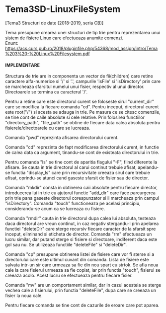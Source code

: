 # Tema3SD-LinuxFileSystem
[Tema3 Structuri de date (2018-2019, seria CB)] 

Tema presupune crearea unei structuri de tip trie pentru reprezentarea unui sistem de fisiere Linux care efectueaza anumite comenzi.<br>
Enunt: https://acs.curs.pub.ro/2018/pluginfile.php/54368/mod_assign/intro/Tema%203%20-%20Linux%20Filesystem.pdf





#### IMPLEMENTARE
Structura de trie are in componenta un vector de fii(children) care retine
caractere alfa-numerice si '/' si '.', campurile 'isFile' si 'isDirectory' prin 
care se marcheaza sfarsitul numelui unui fisier, respectiv al unui director.
Directoarele se termina cu caracterul '/'.

Pentru a retine care este directorul curent se foloseste sirul "current_dir" 
care se modifica la fiecare comanda "cd".
Pentru inceput, directorul curent este root("/") si acesta se adauga in trie. Pe 
masura ce se citesc comenzile, se tine cont de caile absolute si cele relative. 
Prin folosirea functiilor "directory_path", "file_path" se obtine de 
fiecare data calea absoluta pentru fisierele/directoarele cu care se lucreaza.

Comanda "pwd" reprezinta afisarea directorului curent.

Comanda "cd" reprezinta de fapt modificarea directorului curent, in functie de calea 
data ca argument, tinandu-se cont de existeata directorului in trie.

Pentru comanda "ls" se tine cont de aparitia flagului "-F", fiind diferente la 
afisare. Se cauta in trie directorul al carui continut trebuie afisat, apelandu-se
functia "display_ls" care prin recursivitate creeaza sirul care trebuie afisat,
oprindu-se atunci cand gaseste sfarsit de fisier sau de director.

Comanda "mkdir" consta in obtinerea caii absolute pentru fiecare director, introducerea
lui in trie cu ajutorul functie "add_dir" care face parcurgerea prin trie pana gaseste 
directorul corespunzator si il marcheaza prin campul "isDirectory".
Comanda "touch" functioneaza pe acelasi principiu, considerandu-se acum ca se lucreaza
cu fisiere.

Comanda "rmdir" cauta in trie directorul dupa calea lui absoluta, testeaza daca directorul
are vreun continut, in caz negativ stergandu-l prin apelarea functiei "deleteDir" care sterge
recursiv fiecare caracter de la sfarsit spre inceput, eliminand si eticheta de director.
Comanda "rm" efectueaza un lucru similar, dar putand sterge si fisiere si directoare, 
indiferent daca este gol sau nu. Se utilizeaza functiile "deleteFile" si "deleteDir".


Comanda "cp" presupune obtinerea listei de fisiere care vor fi sterse si a directorului care
este ultimul cuvant din comanda. Lista de fisiere este salvata intr-un sir care urmeaza sa 
fie din nou spart cu strtok. Se afla noua cale la care fisierul urmeaza sa fie copiat, iar prin 
functia "touch", fisierul se creeaza acolo. Acest lucru se efectueaza pentru fiecare fisier.

Comanda "mv" are un comportament similar, dar in cazul acesteia se sterge vechea cale a 
fisierului, prin functia "deleteFile", dupa care se creeaza un fisier la noua cale.

Pentru fiecare comanda se tine cont de cazurile de eroare care pot aparea.
